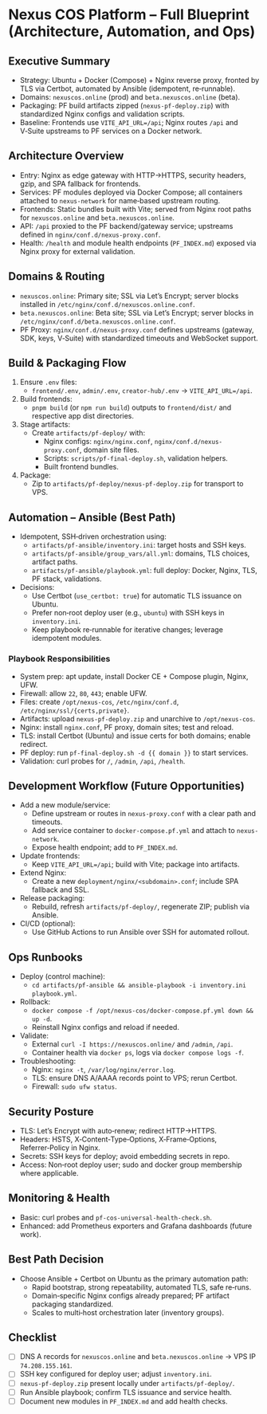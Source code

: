 # Nexus COS Platform – Full Blueprint (Architecture, Automation, and Ops)

## Executive Summary
- Strategy: Ubuntu + Docker (Compose) + Nginx reverse proxy, fronted by TLS via Certbot, automated by Ansible (idempotent, re‑runnable).
- Domains: `nexuscos.online` (prod) and `beta.nexuscos.online` (beta).
- Packaging: PF build artifacts zipped (`nexus-pf-deploy.zip`) with standardized Nginx configs and validation scripts.
- Baseline: Frontends use `VITE_API_URL=/api`; Nginx routes `/api` and V‑Suite upstreams to PF services on a Docker network.

## Architecture Overview
- Entry: Nginx as edge gateway with HTTP→HTTPS, security headers, gzip, and SPA fallback for frontends.
- Services: PF modules deployed via Docker Compose; all containers attached to `nexus-network` for name‑based upstream routing.
- Frontends: Static bundles built with Vite; served from Nginx root paths for `nexuscos.online` and `beta.nexuscos.online`.
- API: `/api` proxied to the PF backend/gateway service; upstreams defined in `nginx/conf.d/nexus-proxy.conf`.
- Health: `/health` and module health endpoints (`PF_INDEX.md`) exposed via Nginx proxy for external validation.

## Domains & Routing
- `nexuscos.online`: Primary site; SSL via Let’s Encrypt; server blocks installed in `/etc/nginx/conf.d/nexuscos.online.conf`.
- `beta.nexuscos.online`: Beta site; SSL via Let’s Encrypt; server blocks in `/etc/nginx/conf.d/beta.nexuscos.online.conf`.
- PF Proxy: `nginx/conf.d/nexus-proxy.conf` defines upstreams (gateway, SDK, keys, V‑Suite) with standardized timeouts and WebSocket support.

## Build & Packaging Flow
1. Ensure `.env` files:
   - `frontend/.env`, `admin/.env`, `creator-hub/.env` → `VITE_API_URL=/api`.
2. Build frontends:
   - `pnpm build` (or `npm run build`) outputs to `frontend/dist/` and respective app dist directories.
3. Stage artifacts:
   - Create `artifacts/pf-deploy/` with:
     - Nginx configs: `nginx/nginx.conf`, `nginx/conf.d/nexus-proxy.conf`, domain site files.
     - Scripts: `scripts/pf-final-deploy.sh`, validation helpers.
     - Built frontend bundles.
4. Package:
   - Zip to `artifacts/pf-deploy/nexus-pf-deploy.zip` for transport to VPS.

## Automation – Ansible (Best Path)
- Idempotent, SSH‑driven orchestration using:
  - `artifacts/pf-ansible/inventory.ini`: target hosts and SSH keys.
  - `artifacts/pf-ansible/group_vars/all.yml`: domains, TLS choices, artifact paths.
  - `artifacts/pf-ansible/playbook.yml`: full deploy: Docker, Nginx, TLS, PF stack, validations.
- Decisions:
  - Use Certbot (`use_certbot: true`) for automatic TLS issuance on Ubuntu.
  - Prefer non‑root deploy user (e.g., `ubuntu`) with SSH keys in `inventory.ini`.
  - Keep playbook re‑runnable for iterative changes; leverage idempotent modules.

### Playbook Responsibilities
- System prep: apt update, install Docker CE + Compose plugin, Nginx, UFW.
- Firewall: allow `22`, `80`, `443`; enable UFW.
- Files: create `/opt/nexus-cos`, `/etc/nginx/conf.d`, `/etc/nginx/ssl/{certs,private}`.
- Artifacts: upload `nexus-pf-deploy.zip` and unarchive to `/opt/nexus-cos`.
- Nginx: install `nginx.conf`, PF proxy, domain sites; test and reload.
- TLS: install Certbot (Ubuntu) and issue certs for both domains; enable redirect.
- PF deploy: run `pf-final-deploy.sh -d {{ domain }}` to start services.
- Validation: curl probes for `/`, `/admin`, `/api`, `/health`.

## Development Workflow (Future Opportunities)
- Add a new module/service:
  - Define upstream or routes in `nexus-proxy.conf` with a clear path and timeouts.
  - Add service container to `docker-compose.pf.yml` and attach to `nexus-network`.
  - Expose health endpoint; add to `PF_INDEX.md`.
- Update frontends:
  - Keep `VITE_API_URL=/api`; build with Vite; package into artifacts.
- Extend Nginx:
  - Create a new `deployment/nginx/<subdomain>.conf`; include SPA fallback and SSL.
- Release packaging:
  - Rebuild, refresh `artifacts/pf-deploy/`, regenerate ZIP; publish via Ansible.
- CI/CD (optional):
  - Use GitHub Actions to run Ansible over SSH for automated rollout.

## Ops Runbooks
- Deploy (control machine):
  - `cd artifacts/pf-ansible && ansible-playbook -i inventory.ini playbook.yml`.
- Rollback:
  - `docker compose -f /opt/nexus-cos/docker-compose.pf.yml down && up -d`.
  - Reinstall Nginx configs and reload if needed.
- Validate:
  - External `curl -I https://nexuscos.online/` and `/admin`, `/api`.
  - Container health via `docker ps`, logs via `docker compose logs -f`.
- Troubleshooting:
  - Nginx: `nginx -t`, `/var/log/nginx/error.log`.
  - TLS: ensure DNS A/AAAA records point to VPS; rerun Certbot.
  - Firewall: `sudo ufw status`.

## Security Posture
- TLS: Let’s Encrypt with auto‑renew; redirect HTTP→HTTPS.
- Headers: HSTS, X‑Content‑Type‑Options, X‑Frame‑Options, Referrer‑Policy in Nginx.
- Secrets: SSH keys for deploy; avoid embedding secrets in repo.
- Access: Non‑root deploy user; sudo and docker group membership where applicable.

## Monitoring & Health
- Basic: curl probes and `pf-cos-universal-health-check.sh`.
- Enhanced: add Prometheus exporters and Grafana dashboards (future work).

## Best Path Decision
- Choose Ansible + Certbot on Ubuntu as the primary automation path:
  - Rapid bootstrap, strong repeatability, automated TLS, safe re‑runs.
  - Domain‑specific Nginx configs already prepared; PF artifact packaging standardized.
  - Scales to multi‑host orchestration later (inventory groups).

## Checklist
- [ ] DNS A records for `nexuscos.online` and `beta.nexuscos.online` → VPS IP `74.208.155.161`.
- [ ] SSH key configured for deploy user; adjust `inventory.ini`.
- [ ] `nexus-pf-deploy.zip` present locally under `artifacts/pf-deploy/`.
- [ ] Run Ansible playbook; confirm TLS issuance and service health.
- [ ] Document new modules in `PF_INDEX.md` and add health checks.